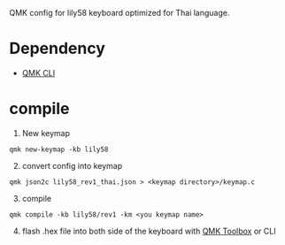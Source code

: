 QMK config for lily58 keyboard optimized for Thai language.


# Dependency

- [QMK CLI](https://docs.qmk.fm/cli)


# compile


1. New keymap

```
qmk new-keymap -kb lily58
```

2. convert config into keymap

```
qmk json2c lily58_rev1_thai.json > <keymap directory>/keymap.c
```

3. compile

```
qmk compile -kb lily58/rev1 -km <you keymap name>
```

4. flash .hex file into both side of the keyboard with [QMK Toolbox](https://qmk.fm/toolbox) or CLI


